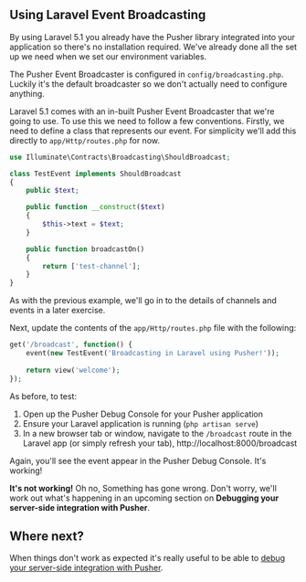 ## Using Laravel Event Broadcasting

By using Laravel 5.1 you already have the Pusher library integrated into your application so there's no installation required. We've already done all the set up we need when we set our environment variables.

<div class="alert alert-info">
  The Pusher Event Broadcaster is configured in <code>config/broadcasting.php</code>. Luckily it's the default broadcaster so we don't actually need to configure anything.
</div>

Laravel 5.1 comes with an in-built Pusher Event Broadcaster that we're going to use. To use this we need to follow a few conventions. Firstly, we need to define a class that represents our event. For simplicity we'll add this directly to `app/Http/routes.php` for now.

```php
use Illuminate\Contracts\Broadcasting\ShouldBroadcast;

class TestEvent implements ShouldBroadcast
{
    public $text;

    public function __construct($text)
    {
        $this->text = $text;
    }

    public function broadcastOn()
    {
        return ['test-channel'];
    }
}
```

As with the previous example, we'll go in to the details of channels and events in a later exercise.

Next, update the contents of the `app/Http/routes.php` file with the following:

```php
get('/broadcast', function() {
    event(new TestEvent('Broadcasting in Laravel using Pusher!'));
    
    return view('welcome');
});
```

As before, to test:

1. Open up the Pusher Debug Console for your Pusher application
2. Ensure your Laravel application is running (`php artisan serve`)
3. In a new browser tab or window, navigate to the `/broadcast` route in the Laravel app (or simply refresh your tab), http://localhost:8000/broadcast

Again, you'll see the event appear in the Pusher Debug Console. It's working!

<div class="alert alert-warning">
  <strong>It's not working!</strong> Oh no, Something has gone wrong. Don't worry, we'll work out what's happening in an upcoming section on <strong>Debugging your server-side integration with Pusher</strong>.
</div>

## Where next?

When things don't work as expected it's really useful to be able to [debug your server-side integration with Pusher](./server-debugging.md).
